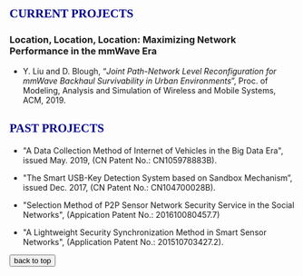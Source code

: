 
## <span id="j7"><font color='darkblue' face="Georgia">CURRENT PROJECTS</font></span>
### Location, Location, Location: Maximizing Network Performance in the mmWave Era
* Y. Liu and D. Blough, “*Joint Path-Network Level Reconfiguration for mmWave Backhaul Survivability in Urban Environments*”, Proc. of Modeling, Analysis and Simulation of Wireless and Mobile Systems, ACM, 2019.



 


## <span id="j8"><font color='darkblue' face="Georgia">PAST PROJECTS</font></span>
* "A Data Collection Method of Internet of Vehicles in the Big Data Era", issued May. 2019, (CN Patent No.: CN105978883B).  

* "The Smart USB-Key Detection System based on Sandbox Mechanism”, issued Dec. 2017, (CN Patent No.: CN104700028B).

* "Selection Method of P2P Sensor Network Security Service in the Social Networks", (Appication Patent No.: 201610080457.7)

* "A Lightweight Security Synchronization Method in Smart Sensor Networks", (Application Patent No.: 201510703427.2).


<div style="text-align:left">
     <a href="#top"><input type="button" value="back to top" /></a>
</div>



  


